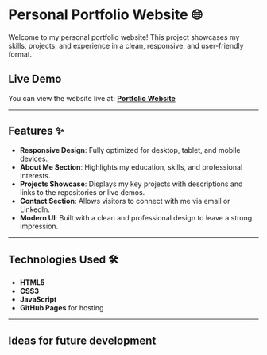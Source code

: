 # Personal Portfolio Website 🌐  

Welcome to my personal portfolio website! This project showcases my skills, projects, and experience in a clean, responsive, and user-friendly format.  

## Live Demo  
You can view the website live at: [**Portfolio Website**](https://c-zonias.github.io/portfoliowebsite/)  

---

## Features ✨  
- **Responsive Design**: Fully optimized for desktop, tablet, and mobile devices.  
- **About Me Section**: Highlights my education, skills, and professional interests.  
- **Projects Showcase**: Displays my key projects with descriptions and links to the repositories or live demos.  
- **Contact Section**: Allows visitors to connect with me via email or LinkedIn.  
- **Modern UI**: Built with a clean and professional design to leave a strong impression.  

---

## Technologies Used 🛠️  
- **HTML5**  
- **CSS3**  
- **JavaScript**  
- **GitHub Pages** for hosting  

---

## Ideas for future development

